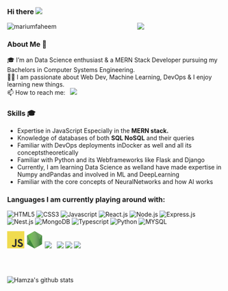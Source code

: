 <!-- ### Hi there 👋 -->

### Hi there <img src="https://raw.githubusercontent.com/iampavangandhi/iampavangandhi/master/gifs/Hi.gif" width="30px"> 

<img align='right' src='https://user-images.githubusercontent.com/5713670/87202985-820dcb80-c2b6-11ea-9f56-7ec461c497c3.gif' width='200"'>
<!-- <samp> -->

<p align="left"> <img src="https://komarev.com/ghpvc/?username=mariumfaheem&label=Profile%20views&color=0e75b6&style=flat" alt="mariumfaheem" /> </p>


### About Me 🚀

🎓 I’m an Data Science enthusiast & a MERN Stack Developer pursuing my Bachelors in Computer Systems Engineering. </br>
👨‍💻  I am passionate about Web Dev, Machine Learning, DevOps & I enjoy learning new things. </br> 
📫 How to reach me:  &nbsp; <a href="https://www.linkedin.com/in/hamza-bhati"><img src="https://img.shields.io/badge/linkedin-%230077B5.svg?&style=for-the-badge&logo=linkedin&logoColor=white" height=25></a>

<!-- </samp> -->

### Skills 🎓
- Expertise in JavaScript Especially in the <strong>MERN stack. </strong>
- Knowledge of databases of both <strong>SQL NoSQL</strong> and their queries
- Familiar with DevOps deployments inDocker as well and all its conceptstheoretically
- Familiar with Python and its Webframeworks like Flask and Django
- Currently, I am learning Data Science as welland have made expertise in Numpy andPandas and involved in ML and DeepLearning
- Familiar with the core concepts of NeuralNetworks and how AI works

<h3>Languages I am currently playing around with:</h3>

<img alt="HTML5" src="https://img.shields.io/badge/html5-20232a?style=for-the-badge&logo=html5&logoColor=20232a&labelColor=58a6ff" height="35"> <img alt="CSS3" src="https://img.shields.io/badge/css3-20232a?style=for-the-badge&logo=css3&logoColor=20232a&labelColor=58a6ff" height="35"> <img alt="Javascript" src="https://img.shields.io/badge/Javascript-20232a?style=for-the-badge&logo=javascript&logoColor=20232a&labelColor=58a6ff" height="35"> <img alt="React.js" src="https://img.shields.io/badge/React.js-20232a?style=for-the-badge&logo=react&logoColor=20232a&labelColor=58a6ff" height="35"> <img alt="Node.js" src="https://img.shields.io/badge/Node.js-20232a?style=for-the-badge&logo=Node.js&logoColor=20232a&labelColor=58a6ff" height="35"> <img alt="Express.js" src="https://img.shields.io/badge/Express.js-20232a?style=for-the-badge&logo=express&logoColor=20232a&labelColor=58a6ff" height="35"> <img alt="Nest.js" src="https://img.shields.io/badge/Nest.js-20232a?style=for-the-badge&logo=Nestjs&logoColor=20232a&labelColor=58a6ff" height="35"> <img alt="MongoDB" src="https://img.shields.io/badge/-MongoDB-20232a?style=for-the-badge&logo=MongoDB&logoColor=20232a&labelColor=58a6ff" height="35"> <img alt="Typescript" src="https://img.shields.io/badge/-typescript-20232a?style=for-the-badge&logo=typescript&logoColor=20232a&labelColor=58a6ff" height="35"> <img alt="Python" src="https://img.shields.io/badge/-Python-20232a?style=for-the-badge&logo=Python&logoColor=20232a&labelColor=58a6ff" height="35"> <img alt="MYSQL" src="https://img.shields.io/badge/-MySql-20232a?style=for-the-badge&logo=mysql&logoColor=20232a&labelColor=58a6ff" height="35">


<img src="https://raw.githubusercontent.com/github/explore/80688e429a7d4ef2fca1e82350fe8e3517d3494d/topics/javascript/javascript.png" width="40"> <img src="https://raw.githubusercontent.com/github/explore/80688e429a7d4ef2fca1e82350fe8e3517d3494d/topics/nodejs/nodejs.png" width="40"> <img src="https://upload.wikimedia.org/wikipedia/commons/6/64/Expressjs.png" width="100"> &nbsp; <img src="https://cdn.worldvectorlogo.com/logos/mongodb.svg" width="100"> <img src = "https://alphaville.github.io/optimization-engine/img/docker.gif" width="80"> <img src = "https://seeklogo.com/images/K/kubernetes-logo-3A67038EAB-seeklogo.com.png" width="60"> &nbsp;


<br>
<br>

![Hamza's github stats](https://github-readme-stats.vercel.app/api?username=HamzaBhatti125&show_icons=true&theme=merko)
